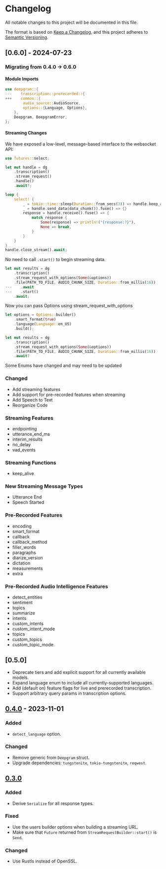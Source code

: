 # Changelog
All notable changes to this project will be documented in this file.

The format is based on [Keep a Changelog](https://keepachangelog.com/en/1.0.0/),
and this project adheres to [Semantic Versioning](https://semver.org/spec/v2.0.0.html).

## [0.6.0] - 2024-07-23

### Migrating from 0.4.0 -> 0.6.0

#### Module Imports

```rust
use deepgram::{
---    transcription::prerecorded::{
+++    common::{
        audio_source::AudioSource,
        options::{Language, Options},
    },
    Deepgram, DeepgramError,
};
```

#### Streaming Changes

We have exposed a low-level, message-based interface to the websocket API:

```rust
use futures::select;

let mut handle = dg
    .transcription()
    .stream_request()
    .handle()
    .await?;

loop {
    select! {
        _ = tokio::time::sleep(Duration::from_secs(3)) => handle.keep_alive().await,
        _ = handle.send_data(data_chunk()).fuse() => {}
        response = handle.receive().fuse() => {
            match response {
                Some(response) => println!("{response:?}"),
                None => break,
            }
        }
    }
}
handle.close_stream().await;
```

No need to call `.start()` to begin streaming data.

```rust
let mut results = dg
    .transcription()
    .stream_request_with_options(Some(&options))
    .file(PATH_TO_FILE, AUDIO_CHUNK_SIZE, Duration::from_millis(16))
---    .await
---    .start()
    .await;
```

Now you can pass Options using stream_request_with_options

```rust
let options = Options::builder()
    .smart_format(true)
    .language(Language::en_US)
    .build();

let mut results = dg
    .transcription()
    .stream_request_with_options(Some(&options))
    .file(PATH_TO_FILE, AUDIO_CHUNK_SIZE, Duration::from_millis(16))
    .await?
```

Some Enums have changed and may need to be updated

### Changed

- Add streaming features
- Add support for pre-recorded features when streaming
- Add Speech to Text
- Reorganize Code


### Streaming Features
- endpointing
- utterance_end_ms
- interim_results
- no_delay
- vad_events

### Streaming Functions
- keep_alive

### New Streaming Message Types
- Utterance End
- Speech Started

### Pre-Recorded Features
- encoding
- smart_format
- callback
- callback_method
- filler_words
- paragraphs
- diarize_version
- dictation
- measurements
- extra

### Pre-Recorded Audio Intelligence Features
- detect_entities
- sentiment
- topics
- summarize
- intents
- custom_intents
- custom_intent_mode
- topics
- custom_topics
- custom_topic_mode

## [0.5.0]
- Deprecate tiers and add explicit support for all currently available models.
- Expand language enum to include all currently-supported languages.
- Add (default on) feature flags for live and prerecorded transcription.
- Support arbitrary query params in transcription options.

## [0.4.0] - 2023-11-01

### Added
- `detect_language` option.

### Changed
- Remove generic from `Deepgram` struct.
- Upgrade dependencies: `tungstenite`, `tokio-tungstenite`, `reqwest`.

## [0.3.0]

### Added
- Derive `Serialize` for all response types.

### Fixed
- Use the users builder options when building a streaming URL.
- Make sure that `Future` returned from `StreamRequestBuilder::start()` is `Send`.

### Changed
- Use Rustls instead of OpenSSL.

[Unreleased]: https://github.com/deepgram-devs/deepgram-rust-sdk/compare/0.4.0...HEAD
[0.4.0]: https://github.com/deepgram-devs/deepgram-rust-sdk/compare/0.3.0...0.4.0
[0.3.0]: https://github.com/deepgram-devs/deepgram-rust-sdk/compare/0.2.1...0.3.0
